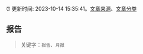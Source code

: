 :alarm_clock: 更新时间: 2023-10-14 15:35:41。[文章来源](/README.md)、[文章分类](/TAGS.md)

## 报告


> 关键字：`报告`、`月报`



